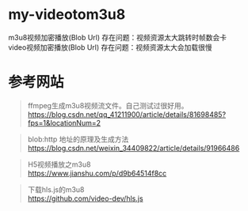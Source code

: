 # my-videotom3u8
m3u8视频加密播放(Blob Url) 存在问题：视频资源太大跳转时帧数会卡  
video视频加密播放(Blob Url) 存在问题：视频资源太大会加载很慢  

# 参考网站
> ffmpeg生成m3u8视频流文件。自己测试过很好用。  
	https://blog.csdn.net/qq_41211900/article/details/81698485?fps=1&locationNum=2  

> blob:http 地址的原理及生成方法  
	https://blog.csdn.net/weixin_34409822/article/details/91966486  

> H5视频播放之m3u8  
	https://www.jianshu.com/p/d9b64514f8cc  

> 下载hls.js的m3u8  
	https://github.com/video-dev/hls.js  
